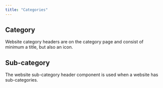 ```yaml
---
title: "Categories"
---
```


Category
--
Website category headers are on the category page and consist of minimum a title, but also an icon.



Sub-category
--
The website sub-category header component is used when a website has sub-categories.

